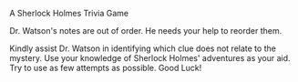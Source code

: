 A Sherlock Holmes Trivia Game

Dr. Watson's notes are out of order. He needs your help to reorder them.

Kindly assist Dr. Watson in identifying which clue does not relate to the mystery. Use your knowledge of Sherlock Holmes' adventures as your aid. 
Try to use as few attempts as possible. Good Luck!

